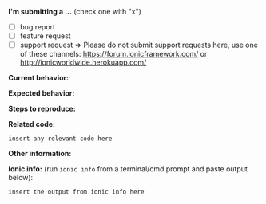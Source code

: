 <!--
IF YOU DON'T FILL OUT THE FOLLOWING INFORMATION WE MIGHT CLOSE YOUR ISSUE WITHOUT INVESTIGATING

If you are having problems formatting your issue please refer to this article on using markdown in Github: https://guides.github.com/features/mastering-markdown/
-->

**I'm submitting a ...**  (check one with "x")
* [ ] bug report
* [ ] feature request
* [ ] support request => Please do not submit support requests here, use one of these channels: https://forum.ionicframework.com/ or http://ionicworldwide.herokuapp.com/

**Current behavior:**
<!-- Describe how the bug manifests. -->

**Expected behavior:**
<!-- Describe what the behavior would be without the bug. -->

**Steps to reproduce:**
<!-- If you are able to illustrate the bug or feature request with an example, please provide steps to reproduce and if possible a demo using the following template:

http://plnkr.co/edit/GJte2b?p=preview
-->

**Related code:**

```
insert any relevant code here
```

**Other information:**
<!-- List any other information that is relevant to your issue. Stack traces, related issues, suggestions on how to fix, Stack Overflow links, forum links, etc. -->

**Ionic info:** (run `ionic info` from a terminal/cmd prompt and paste output below):

```
insert the output from ionic info here
```

